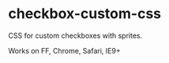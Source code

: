 checkbox-custom-css
===================

CSS for custom checkboxes with sprites.

Works on FF, Chrome, Safari, IE9+
